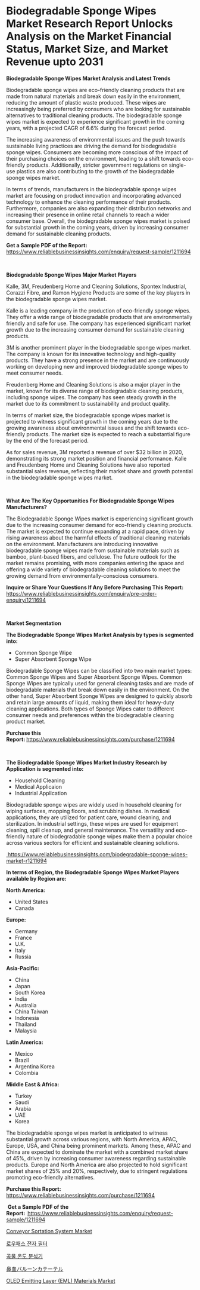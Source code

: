 <p><h1>Biodegradable Sponge Wipes Market Research Report Unlocks Analysis on the Market Financial Status, Market Size, and Market Revenue upto 2031</h1></p><p><strong>Biodegradable Sponge Wipes Market Analysis and Latest Trends</strong></p>
<p><p>Biodegradable sponge wipes are eco-friendly cleaning products that are made from natural materials and break down easily in the environment, reducing the amount of plastic waste produced. These wipes are increasingly being preferred by consumers who are looking for sustainable alternatives to traditional cleaning products. The biodegradable sponge wipes market is expected to experience significant growth in the coming years, with a projected CAGR of 6.6% during the forecast period.</p><p>The increasing awareness of environmental issues and the push towards sustainable living practices are driving the demand for biodegradable sponge wipes. Consumers are becoming more conscious of the impact of their purchasing choices on the environment, leading to a shift towards eco-friendly products. Additionally, stricter government regulations on single-use plastics are also contributing to the growth of the biodegradable sponge wipes market.</p><p>In terms of trends, manufacturers in the biodegradable sponge wipes market are focusing on product innovation and incorporating advanced technology to enhance the cleaning performance of their products. Furthermore, companies are also expanding their distribution networks and increasing their presence in online retail channels to reach a wider consumer base. Overall, the biodegradable sponge wipes market is poised for substantial growth in the coming years, driven by increasing consumer demand for sustainable cleaning products.</p></p>
<p><strong>Get a Sample PDF of the Report:&nbsp;</strong> <a href="https://www.reliablebusinessinsights.com/enquiry/request-sample/1211694">https://www.reliablebusinessinsights.com/enquiry/request-sample/1211694</a></p>
<p>&nbsp;</p>
<p><strong>Biodegradable Sponge Wipes Major Market Players</strong></p>
<p><p>Kalle, 3M, Freudenberg Home and Cleaning Solutions, Spontex Industrial, Corazzi Fibre, and Ramon Hygiene Products are some of the key players in the biodegradable sponge wipes market. </p><p>Kalle is a leading company in the production of eco-friendly sponge wipes. They offer a wide range of biodegradable products that are environmentally friendly and safe for use. The company has experienced significant market growth due to the increasing consumer demand for sustainable cleaning products.</p><p>3M is another prominent player in the biodegradable sponge wipes market. The company is known for its innovative technology and high-quality products. They have a strong presence in the market and are continuously working on developing new and improved biodegradable sponge wipes to meet consumer needs.</p><p>Freudenberg Home and Cleaning Solutions is also a major player in the market, known for its diverse range of biodegradable cleaning products, including sponge wipes. The company has seen steady growth in the market due to its commitment to sustainability and product quality.</p><p>In terms of market size, the biodegradable sponge wipes market is projected to witness significant growth in the coming years due to the growing awareness about environmental issues and the shift towards eco-friendly products. The market size is expected to reach a substantial figure by the end of the forecast period.</p><p>As for sales revenue, 3M reported a revenue of over $32 billion in 2020, demonstrating its strong market position and financial performance. Kalle and Freudenberg Home and Cleaning Solutions have also reported substantial sales revenue, reflecting their market share and growth potential in the biodegradable sponge wipes market.</p></p>
<p>&nbsp;</p>
<p><strong>What Are The Key Opportunities For Biodegradable Sponge Wipes Manufacturers?</strong></p>
<p><p>The Biodegradable Sponge Wipes market is experiencing significant growth due to the increasing consumer demand for eco-friendly cleaning products. The market is expected to continue expanding at a rapid pace, driven by rising awareness about the harmful effects of traditional cleaning materials on the environment. Manufacturers are introducing innovative biodegradable sponge wipes made from sustainable materials such as bamboo, plant-based fibers, and cellulose. The future outlook for the market remains promising, with more companies entering the space and offering a wide variety of biodegradable cleaning solutions to meet the growing demand from environmentally-conscious consumers.</p></p>
<p><strong>Inquire or Share Your Questions If Any Before Purchasing This Report:</strong> <a href="https://www.reliablebusinessinsights.com/enquiry/pre-order-enquiry/1211694">https://www.reliablebusinessinsights.com/enquiry/pre-order-enquiry/1211694</a></p>
<p>&nbsp;</p>
<p><strong>Market Segmentation</strong></p>
<p><strong>The Biodegradable Sponge Wipes Market Analysis by types is segmented into:</strong></p>
<p><ul><li>Common Sponge Wipe</li><li>Super Absorbent Sponge Wipe</li></ul></p>
<p><p>Biodegradable Sponge Wipes can be classified into two main market types: Common Sponge Wipes and Super Absorbent Sponge Wipes. Common Sponge Wipes are typically used for general cleaning tasks and are made of biodegradable materials that break down easily in the environment. On the other hand, Super Absorbent Sponge Wipes are designed to quickly absorb and retain large amounts of liquid, making them ideal for heavy-duty cleaning applications. Both types of Sponge Wipes cater to different consumer needs and preferences within the biodegradable cleaning product market.</p></p>
<p><strong>Purchase this Report:&nbsp;</strong><a href="https://www.reliablebusinessinsights.com/purchase/1211694">https://www.reliablebusinessinsights.com/purchase/1211694</a></p>
<p>&nbsp;</p>
<p><strong>The Biodegradable Sponge Wipes Market Industry Research by Application is segmented into:</strong></p>
<p><ul><li>Household Cleaning</li><li>Medical Applicaion</li><li>Industrial Application</li></ul></p>
<p><p>Biodegradable sponge wipes are widely used in household cleaning for wiping surfaces, mopping floors, and scrubbing dishes. In medical applications, they are utilized for patient care, wound cleaning, and sterilization. In industrial settings, these wipes are used for equipment cleaning, spill cleanup, and general maintenance. The versatility and eco-friendly nature of biodegradable sponge wipes make them a popular choice across various sectors for efficient and sustainable cleaning solutions.</p></p>
<p><a href="https://www.reliablebusinessinsights.com/biodegradable-sponge-wipes-market-r1211694">&nbsp;https://www.reliablebusinessinsights.com/biodegradable-sponge-wipes-market-r1211694</a></p>
<p><strong>In terms of Region, the Biodegradable Sponge Wipes Market Players available by Region are:</strong></p>
<p>
    <p> <strong> North America: </strong>
        <ul>
            <li>United States</li>
            <li>Canada</li>
        </ul>
        </p> 
    <p> <strong> Europe: </strong>
        <ul>
            <li>Germany</li>
            <li>France</li>
            <li>U.K.</li>
            <li>Italy</li>
            <li>Russia</li>
        </ul>
        </p> 
    <p> <strong> Asia-Pacific: </strong>
        <ul>
            <li>China</li>
            <li>Japan</li>
            <li>South Korea</li>
            <li>India</li>
            <li>Australia</li>
            <li>China Taiwan</li>
            <li>Indonesia</li>
            <li>Thailand</li>
            <li>Malaysia</li>
        </ul>
        </p> 
    <p> <strong> Latin America: </strong>
        <ul>
            <li>Mexico</li>
            <li>Brazil</li>
            <li>Argentina Korea</li>
            <li>Colombia</li>
        </ul>
        </p> 
    <p> <strong> Middle East & Africa: </strong>
        <ul>
            <li>Turkey</li>
            <li>Saudi</li>
            <li>Arabia</li>
            <li>UAE</li>
            <li>Korea</li>
        </ul>
    </p>
    </p>
<p><p>The biodegradable sponge wipes market is anticipated to witness substantial growth across various regions, with North America, APAC, Europe, USA, and China being prominent markets. Among these, APAC and China are expected to dominate the market with a combined market share of 45%, driven by increasing consumer awareness regarding sustainable products. Europe and North America are also projected to hold significant market shares of 25% and 20%, respectively, due to stringent regulations promoting eco-friendly alternatives.</p></p>
<p><strong>Purchase this Report: </strong><a href="https://www.reliablebusinessinsights.com/purchase/1211694">https://www.reliablebusinessinsights.com/purchase/1211694</a></p>
<p>&nbsp;<strong>Get a Sample PDF of the Report:&nbsp;&nbsp;</strong><a href="https://www.reliablebusinessinsights.com/enquiry/request-sample/1211694">https://www.reliablebusinessinsights.com/enquiry/request-sample/1211694</a></p>
<p><strong></strong></p>
<p><p><a href="https://github.com/beatblasta/Market-Research-Report-List-3/blob/main/conveyor-sortation-system-market.md">Conveyor Sortation System Market</a></p><p><a href="https://github.com/brendon65677/Market-Research-Report-List-1/blob/main/415860395091.md">로우패스 전자 필터</a></p><p><a href="https://github.com/JohnQuil1917/Market-Research-Report-List-1/blob/main/865726495092.md">곡물 온도 분석기</a></p><p><a href="https://github.com/adcxff01450218/Market-Research-Report-List-2/blob/main/7401922101526.md">鼻血バルーンカテーテル</a></p><p><a href="https://issuu.com/reportprime-2/docs/oled-emitting-layer-eml-materials-m_7d431b86561e34">OLED Emitting Layer (EML) Materials Market</a></p></p>